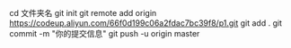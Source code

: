 cd 文件夹名
git init
git remote add origin https://codeup.aliyun.com/66f0d199c06a2fdac7bc39f8/p1.git
git add .
git commit -m "你的提交信息"
git push -u origin master